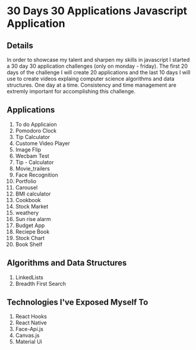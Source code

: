 # 30 Days 30 Applications Javascript Application

## Details
In order to showcase my talent and sharpen my skills in javascript I started a 30 day 30 application challenges (only on monday - friday). The first 20 days of the challenge I will create 20 applications and the last 10 days I will use to create videos explaing computer science algorithms and data structures. One day at a time. Consistency and time management are extremly important for accomplishing this challenge.  

## Applications
1. To do Applicaion
2. Pomodoro Clock
3. Tip Calculator 
4. Custome Video Player
5. Image Flip
6. Wecbam Test
7. Tip - Calculator
8. Movie_trailers
9. Face Recognition
10. Portfolio
11. Carousel
12. BMI calculator
13. Cookbook
14. Stock Market
15. weathery
16. Sun rise alarm
17. Budget App
18. Reciepe Book
19. Stock Chart
20. Book Shelf

## Algorithms and Data Structures
1. LinkedLists
2. Breadth First Search



## Technologies I've Exposed Myself To
1. React Hooks
2. React Native
3. Face-Api.js
4. Canvas.js
5. Material Ui



